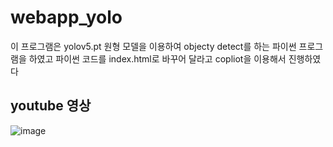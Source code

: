 # webapp_yolo


이 프로그램은 yolov5.pt 원형 모델을 이용하여 objecty detect를 하는 파이썬 프로그램을 하였고 파이썬 코드를 index.html로 바꾸어 달라고 copliot을 이용해서 진행하였다

## youtube 영상
![image](https://github.com/user-attachments/assets/f14b25f8-5849-4046-9ad7-8e7539fbdd72)

